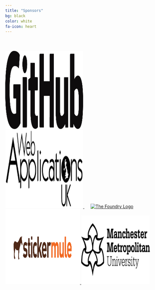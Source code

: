 ```yaml
---
title: "Sponsors"
bg: black
color: white
fa-icon: heart
---
```


<div class = "sponsor-block">

<a href="https://education.github.com/" target="blank">
<img src="/img/sponsor/github-logo.png"  alt="GitHub Logo" height="250" width="250" style="padding-top: 40px;">
</a>
<br>


<a href="https://www.webapplicationsuk.com/" target="blank">
<img src="/img/sponsor/wauk-logo.png" class = "sponsor-logo" alt="Web Apllications UK Logo" height="250" width="250">
</a>

<a href="https://www.foundry.com/" target="blank">
<img src="https://www.intraware.com.au/web2017/wp-content/uploads/2017/05/Foundry-Logo.jpg" class = "sponsor-logo" alt="The Foundry Logo" height="250" width="250" style="padding-left: 20px;">
</a>


<br>

<a href="http://hackp.ac/mlh-stickermule-hackathons" target="blank">
<img src="img/sponsor/sticker-mule-logo.png" class = "sponsor-logo" alt="Sticker Mule Logo" height="240" width="240">
</a>

<a href="https://www2.mmu.ac.uk/" target="blank">
<img src="img/sponsor/mmu-logo.jpg" class = "sponsor-logo" alt="Manchester Metropolitan University Logo" height="220" width="220">
</a>


</div>
